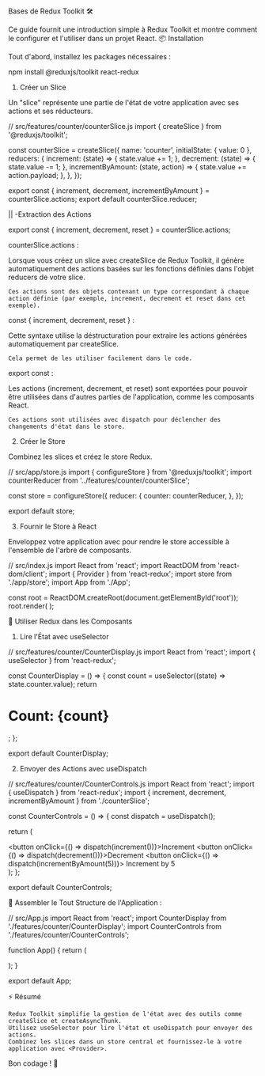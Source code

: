 Bases de Redux Toolkit 🛠️

Ce guide fournit une introduction simple à Redux Toolkit et montre comment le configurer et l'utiliser dans un projet React.
📦 Installation

Tout d'abord, installez les packages nécessaires :

npm install @reduxjs/toolkit react-redux

1. Créer un Slice

Un "slice" représente une partie de l'état de votre application avec ses actions et ses réducteurs.

// src/features/counter/counterSlice.js
import { createSlice } from '@reduxjs/toolkit';

const counterSlice = createSlice({
  name: 'counter',
  initialState: { value: 0 },
  reducers: {
    increment: (state) => { state.value += 1; },
    decrement: (state) => { state.value -= 1; },
    incrementByAmount: (state, action) => { state.value += action.payload; },
  },
});

export const { increment, decrement, incrementByAmount } = counterSlice.actions;
export default counterSlice.reducer;

|| -Extraction des Actions

export const { increment, decrement, reset } = counterSlice.actions;

counterSlice.actions :

Lorsque vous créez un slice avec createSlice de Redux Toolkit, il génère automatiquement des actions basées sur les fonctions définies dans l'objet reducers de votre slice.

    Ces actions sont des objets contenant un type correspondant à chaque action définie (par exemple, increment, decrement et reset dans cet exemple).

const { increment, decrement, reset } :

Cette syntaxe utilise la déstructuration pour extraire les actions générées automatiquement par createSlice.

    Cela permet de les utiliser facilement dans le code.

export const :

Les actions (increment, decrement, et reset) sont exportées pour pouvoir être utilisées dans d'autres parties de l'application, comme les composants React.

    Ces actions sont utilisées avec dispatch pour déclencher des changements d'état dans le store.

2. Créer le Store

Combinez les slices et créez le store Redux.

// src/app/store.js
import { configureStore } from '@reduxjs/toolkit';
import counterReducer from '../features/counter/counterSlice';

const store = configureStore({
  reducer: {
    counter: counterReducer,
  },
});

export default store;

3. Fournir le Store à React

Enveloppez votre application avec <Provider> pour rendre le store accessible à l'ensemble de l'arbre de composants.

// src/index.js
import React from 'react';
import ReactDOM from 'react-dom/client';
import { Provider } from 'react-redux';
import store from './app/store';
import App from './App';

const root = ReactDOM.createRoot(document.getElementById('root'));
root.render(
  <Provider store={store}>
    <App />
  </Provider>
);

🧩 Utiliser Redux dans les Composants
1. Lire l'État avec useSelector

// src/features/counter/CounterDisplay.js
import React from 'react';
import { useSelector } from 'react-redux';

const CounterDisplay = () => {
  const count = useSelector((state) => state.counter.value);
  return <h1>Count: {count}</h1>;
};

export default CounterDisplay;

2. Envoyer des Actions avec useDispatch

// src/features/counter/CounterControls.js
import React from 'react';
import { useDispatch } from 'react-redux';
import { increment, decrement, incrementByAmount } from './counterSlice';

const CounterControls = () => {
  const dispatch = useDispatch();

  return (
    <div>
      <button onClick={() => dispatch(increment())}>Increment</button>
      <button onClick={() => dispatch(decrement())}>Decrement</button>
      <button onClick={() => dispatch(incrementByAmount(5))}>
        Increment by 5
      </button>
    </div>
  );
};

export default CounterControls;

🔄 Assembler le Tout
Structure de l'Application :

// src/App.js
import React from 'react';
import CounterDisplay from './features/counter/CounterDisplay';
import CounterControls from './features/counter/CounterControls';

function App() {
  return (
    <div>
      <CounterDisplay />
      <CounterControls />
    </div>
  );
}

export default App;

⚡ Résumé

    Redux Toolkit simplifie la gestion de l'état avec des outils comme createSlice et createAsyncThunk.
    Utilisez useSelector pour lire l'état et useDispatch pour envoyer des actions.
    Combinez les slices dans un store central et fournissez-le à votre application avec <Provider>.

Bon codage ! 🎉